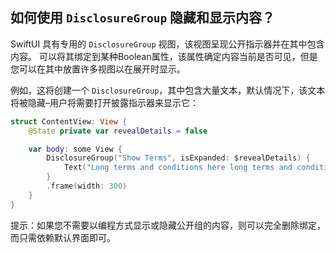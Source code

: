 如何使用 `DisclosureGroup` 隐藏和显示内容？
--- 

SwiftUI 具有专用的 `DisclosureGroup` 视图，该视图呈现公开指示器并在其中包含内容。 可以将其绑定到某种Boolean属性，该属性确定内容当前是否可见，但是您可以在其中放置许多视图以在展开时显示。

例如，这将创建一个 `DisclosureGroup`，其中包含大量文本，默认情况下，该文本将被隐藏–用户将需要打开披露指示器来显示它：

```swift
struct ContentView: View {
    @State private var revealDetails = false

    var body: some View {
        DisclosureGroup("Show Terms", isExpanded: $revealDetails) {
            Text("Long terms and conditions here long terms and conditions here long terms and conditions here long terms and conditions here long terms and conditions here long terms and conditions here.")
        }
        .frame(width: 300)
    }
}
```

提示：如果您不需要以编程方式显示或隐藏公开组的内容，则可以完全删除绑定，而只需依赖默认界面即可。
